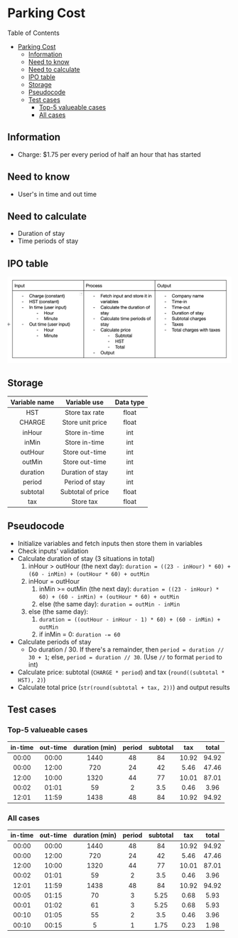 # Parking Cost

Table of Contents
- [Parking Cost](#parking-cost)
  - [Information](#information)
  - [Need to know](#need-to-know)
  - [Need to calculate](#need-to-calculate)
  - [IPO table](#ipo-table)
  - [Storage](#storage)
  - [Pseudocode](#pseudocode)
  - [Test cases](#test-cases)
    - [Top-5 valueable cases](#top-5-valueable-cases)
    - [All cases](#all-cases)

## Information

* Charge: $1.75 per every period of half an hour that has started

## Need to know

* User's in time and out time

## Need to calculate

* Duration of stay
* Time periods of stay

## IPO table

![figure 1 - IPO Table](./figure%201.png)

## Storage

| Variable name |   Variable use    | Data type |
| :-----------: | :---------------: | :-------: |
|      HST      |  Store tax rate   |   float   |
|    CHARGE     | Store unit price  |   float   |
|    inHour     |   Store in-time   |    int    |
|     inMin     |   Store in-time   |    int    |
|    outHour    |  Store out-time   |    int    |
|    outMin     |  Store out-time   |    int    |
|   duration    | Duration of stay  |    int    |
|    period     |  Period of stay   |    int    |
|   subtotal    | Subtotal of price |   float   |
|      tax      |     Store tax     |   float   |

## Pseudocode

* Initialize variables and fetch inputs then store them in variables
* Check inputs' validation
* Calculate duration of stay (3 situations in total)
    1. inHour > outHour (the next day): `duration = ((23 - inHour) * 60) + (60 - inMin) + (outHour * 60) + outMin`
    2. inHour = outHour
        1. inMin >= outMin (the next day): `duration = ((23 - inHour) * 60) + (60 - inMin) + (outHour * 60) + outMin`
        2. else (the same day): `duration = outMin - inMin`
    3. else (the same day):
        1. `duration = ((outHour - inHour - 1) * 60) + (60 - inMin) + outMin`
        2. if inMin =  0: `duration -= 60`
* Calculate periods of stay
    * Do duration / 30. If there's a remainder, then `period = duration // 30 + 1`; else, `period = duration // 30`. (Use `//` to format `period` to int)
* Calculate price: subtotal (`CHARGE * period`) and tax (`round((subtotal * HST), 2)`)
* Calculate total price (`str(round(subtotal + tax, 2))`) and output results

## Test cases

### Top-5 valueable cases

| in-time | out-time | duration (min) | period | subtotal |  tax  | total |
| :-----: | :------: | :------------: | :----: | :------: | :---: | :---: |
|  00:00  |  00:00   |      1440      |   48   |    84    | 10.92 | 94.92 |
|  00:00  |  12:00   |      720       |   24   |    42    | 5.46  | 47.46 |
|  12:00  |  10:00   |      1320      |   44   |    77    | 10.01 | 87.01 |
|  00:02  |  01:01   |       59       |   2    |   3.5    | 0.46  | 3.96  |
|  12:01  |  11:59   |      1438      |   48   |    84    | 10.92 | 94.92 |

### All cases

| in-time | out-time | duration (min) | period | subtotal |  tax  | total |
| :-----: | :------: | :------------: | :----: | :------: | :---: | :---: |
|  00:00  |  00:00   |      1440      |   48   |    84    | 10.92 | 94.92 |
|  00:00  |  12:00   |      720       |   24   |    42    | 5.46  | 47.46 |
|  12:00  |  10:00   |      1320      |   44   |    77    | 10.01 | 87.01 |
|  00:02  |  01:01   |       59       |   2    |   3.5    | 0.46  | 3.96  |
|  12:01  |  11:59   |      1438      |   48   |    84    | 10.92 | 94.92 |
|  00:05  |  01:15   |       70       |   3    |   5.25   | 0.68  | 5.93  |
|  00:01  |  01:02   |       61       |   3    |   5.25   | 0.68  | 5.93  |
|  00:10  |  01:05   |       55       |   2    |   3.5    | 0.46  | 3.96  |
|  00:10  |  00:15   |       5        |   1    |   1.75   | 0.23  | 1.98  |

